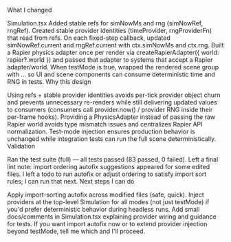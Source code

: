 What I changed

Simulation.tsx
Added stable refs for simNowMs and rng (simNowRef, rngRef).
Created stable provider identities (timeProvider, rngProviderFn) that read from refs.
On each fixed-step callback, updated simNowRef.current and rngRef.current with ctx.simNowMs and ctx.rng.
Built a Rapier physics adapter once per render via createRapierAdapter({ world: rapier?.world }) and passed that adapter to systems that accept a Rapier adapter/world.
When testMode is true, wrapped the rendered scene group with <TimeProviderComponent provider={timeProvider}><RngProvider rng={rngProviderFn}>...</RngProvider></TimeProviderComponent> so UI and scene components can consume deterministic time and RNG in tests.
Why this design

Using refs + stable provider identities avoids per-tick provider object churn and prevents unnecessary re-renders while still delivering updated values to consumers (consumers call provider.now() / provider RNG inside their per-frame hooks).
Providing a PhysicsAdapter instead of passing the raw Rapier world avoids type mismatch issues and centralizes Rapier API normalization.
Test-mode injection ensures production behavior is unchanged while integration tests can run the full scene deterministically.
Validation

Ran the test suite (full) — all tests passed (83 passed, 0 failed).
Left a final lint note: import ordering autofix suggestions appeared for some edited files. I left a todo to run autofix or adjust ordering to satisfy import sort rules; I can run that next.
Next steps I can do

Apply import-sorting autofix across modified files (safe, quick).
Inject providers at the top-level Simulation for all modes (not just testMode) if you'd prefer deterministic behavior during headless runs.
Add small docs/comments in Simulation.tsx explaining provider wiring and guidance for tests.
If you want import autofix now or to extend provider injection beyond testMode, tell me which and I'll proceed.